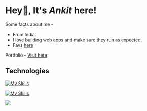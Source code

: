 # Hey👋, It's *Ankit* here!

Some facts about me - 
* From India.
* I love building web apps and make sure they run as expected.
* Favs [here](https://ankitraj.vercel.app/anime)
  
Portfolio - <a href='https://ankitraj.vercel.app/' target='_blank'> Visit here</a>



## Technologies

[![My Skills](https://skillicons.dev/icons?i=ts,next,express,tailwind,mongodb,prisma,sass)](https://skillicons.dev)


[![My Skills](https://skillicons.dev/icons?i=kubernetes,jenkins,terraform,aws,ansible,python,gitlab)](https://skillicons.dev)



<img src="https://github-readme-streak-stats.herokuapp.com/?user=ankitrajxd&stroke=ffffff&background=1c1917&ring=0891b2&fire=0891b2&currStreakNum=ffffff&currStreakLabel=0891b2&sideNums=ffffff&sideLabels=ffffff&dates=ffffff&hide_border=true" />




